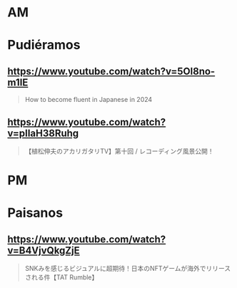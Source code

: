# AM
# Pudiéramos

## https://www.youtube.com/watch?v=5Ol8no-m1IE 

> How to become fluent in Japanese in 2024 

## https://www.youtube.com/watch?v=pIIaH38Ruhg

> 【植松伸夫のアカリガタリTV】第十回 / レコーディング風景公開！ 

# PM
# Paisanos

## https://www.youtube.com/watch?v=B4VjvQkgZjE

> SNKみを感じるビジュアルに超期待！日本のNFTゲームが海外でリリースされる件【TAT Rumble】 
